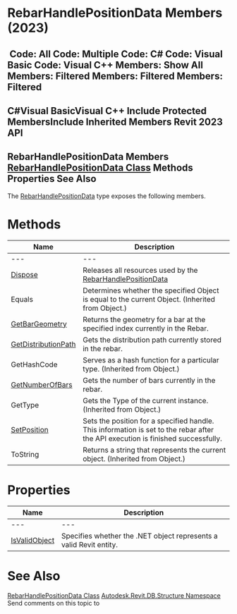 # RebarHandlePositionData Members (2023)

﻿
 Code: All Code: Multiple Code: C# Code: Visual Basic Code: Visual C++  Members: Show All Members: Filtered Members: Filtered Members: Filtered   
---  
C#Visual BasicVisual C++
Include Protected MembersInclude Inherited Members
Revit 2023 API  
---  
RebarHandlePositionData Members  
[RebarHandlePositionData Class](de2e3a20-4203-f6bd-8166-a0d3a973d16b.md "RebarHandlePositionData Class") Methods Properties See Also  
---  
The [RebarHandlePositionData](de2e3a20-4203-f6bd-8166-a0d3a973d16b.md "RebarHandlePositionData Class") type exposes the following members.
# Methods
| Name | Description |
| --- | --- |
| --- | --- | --- |
| [Dispose](4460aa20-2e35-e7c3-686d-97ec21a64871.md "Dispose Method") | Releases all resources used by the [RebarHandlePositionData](de2e3a20-4203-f6bd-8166-a0d3a973d16b.md "RebarHandlePositionData Class") |
| Equals | Determines whether the specified Object is equal to the current Object. (Inherited from Object.) |
| [GetBarGeometry](9486bba5-4657-637c-41e9-7337ca8e6a7c.md "GetBarGeometry Method") | Returns the geometry for a bar at the specified index currently in the Rebar. |
| [GetDistributionPath](c09f23dd-cb6f-e2b4-b63e-1620d65cb3c5.md "GetDistributionPath Method") | Gets the distribution path currently stored in the rebar. |
| GetHashCode | Serves as a hash function for a particular type.  (Inherited from Object.) |
| [GetNumberOfBars](f6f1acfa-c7b8-bda2-1994-f1475601c75f.md "GetNumberOfBars Method") | Gets the number of bars currently in the rebar. |
| GetType | Gets the Type of the current instance. (Inherited from Object.) |
| [SetPosition](690efb38-6607-4509-d8f5-6c7fd853c9f5.md "SetPosition Method") | Sets the position for a specified handle. This information is set to the rebar after the API execution is finished successfully. |
| ToString | Returns a string that represents the current object. (Inherited from Object.) |

# Properties
| Name | Description |
| --- | --- |
| --- | --- | --- |
| [IsValidObject](53a48a0c-79f0-35e3-d42f-73871610d05c.md "IsValidObject Property") | Specifies whether the .NET object represents a valid Revit entity. |

# See Also
[RebarHandlePositionData Class](de2e3a20-4203-f6bd-8166-a0d3a973d16b.md "RebarHandlePositionData Class")
[Autodesk.Revit.DB.Structure Namespace](d586b341-f687-9d90-e96d-255806b7d4fc.md "Autodesk.Revit.DB.Structure Namespace")
Send comments on this topic to 